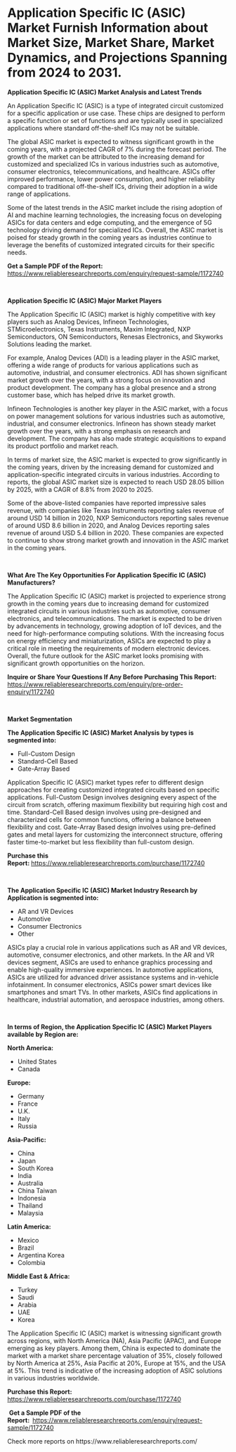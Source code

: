 <p><h1>Application Specific IC (ASIC) Market Furnish Information about Market Size, Market Share, Market Dynamics, and Projections Spanning from 2024 to 2031.</h1></p><p><strong>Application Specific IC (ASIC) Market Analysis and Latest Trends</strong></p>
<p><p>An Application Specific IC (ASIC) is a type of integrated circuit customized for a specific application or use case. These chips are designed to perform a specific function or set of functions and are typically used in specialized applications where standard off-the-shelf ICs may not be suitable.</p><p>The global ASIC market is expected to witness significant growth in the coming years, with a projected CAGR of 7% during the forecast period. The growth of the market can be attributed to the increasing demand for customized and specialized ICs in various industries such as automotive, consumer electronics, telecommunications, and healthcare. ASICs offer improved performance, lower power consumption, and higher reliability compared to traditional off-the-shelf ICs, driving their adoption in a wide range of applications.</p><p>Some of the latest trends in the ASIC market include the rising adoption of AI and machine learning technologies, the increasing focus on developing ASICs for data centers and edge computing, and the emergence of 5G technology driving demand for specialized ICs. Overall, the ASIC market is poised for steady growth in the coming years as industries continue to leverage the benefits of customized integrated circuits for their specific needs.</p></p>
<p><strong>Get a Sample PDF of the Report:&nbsp;</strong> <a href="https://www.reliableresearchreports.com/enquiry/request-sample/1172740">https://www.reliableresearchreports.com/enquiry/request-sample/1172740</a></p>
<p>&nbsp;</p>
<p><strong>Application Specific IC (ASIC) Major Market Players</strong></p>
<p><p>The Application Specific IC (ASIC) market is highly competitive with key players such as Analog Devices, Infineon Technologies, STMicroelectronics, Texas Instruments, Maxim Integrated, NXP Semiconductors, ON Semiconductors, Renesas Electronics, and Skyworks Solutions leading the market.</p><p>For example, Analog Devices (ADI) is a leading player in the ASIC market, offering a wide range of products for various applications such as automotive, industrial, and consumer electronics. ADI has shown significant market growth over the years, with a strong focus on innovation and product development. The company has a global presence and a strong customer base, which has helped drive its market growth.</p><p>Infineon Technologies is another key player in the ASIC market, with a focus on power management solutions for various industries such as automotive, industrial, and consumer electronics. Infineon has shown steady market growth over the years, with a strong emphasis on research and development. The company has also made strategic acquisitions to expand its product portfolio and market reach.</p><p>In terms of market size, the ASIC market is expected to grow significantly in the coming years, driven by the increasing demand for customized and application-specific integrated circuits in various industries. According to reports, the global ASIC market size is expected to reach USD 28.05 billion by 2025, with a CAGR of 8.8% from 2020 to 2025.</p><p>Some of the above-listed companies have reported impressive sales revenue, with companies like Texas Instruments reporting sales revenue of around USD 14 billion in 2020, NXP Semiconductors reporting sales revenue of around USD 8.6 billion in 2020, and Analog Devices reporting sales revenue of around USD 5.4 billion in 2020. These companies are expected to continue to show strong market growth and innovation in the ASIC market in the coming years.</p></p>
<p>&nbsp;</p>
<p><strong>What Are The Key Opportunities For Application Specific IC (ASIC) Manufacturers?</strong></p>
<p><p>The Application Specific IC (ASIC) market is projected to experience strong growth in the coming years due to increasing demand for customized integrated circuits in various industries such as automotive, consumer electronics, and telecommunications. The market is expected to be driven by advancements in technology, growing adoption of IoT devices, and the need for high-performance computing solutions. With the increasing focus on energy efficiency and miniaturization, ASICs are expected to play a critical role in meeting the requirements of modern electronic devices. Overall, the future outlook for the ASIC market looks promising with significant growth opportunities on the horizon.</p></p>
<p><strong>Inquire or Share Your Questions If Any Before Purchasing This Report:</strong> <a href="https://www.reliableresearchreports.com/enquiry/pre-order-enquiry/1172740">https://www.reliableresearchreports.com/enquiry/pre-order-enquiry/1172740</a></p>
<p>&nbsp;</p>
<p><strong>Market Segmentation</strong></p>
<p><strong>The Application Specific IC (ASIC) Market Analysis by types is segmented into:</strong></p>
<p><ul><li>Full-Custom Design</li><li>Standard-Cell Based</li><li>Gate-Array Based</li></ul></p>
<p><p>Application Specific IC (ASIC) market types refer to different design approaches for creating customized integrated circuits based on specific applications. Full-Custom Design involves designing every aspect of the circuit from scratch, offering maximum flexibility but requiring high cost and time. Standard-Cell Based design involves using pre-designed and characterized cells for common functions, offering a balance between flexibility and cost. Gate-Array Based design involves using pre-defined gates and metal layers for customizing the interconnect structure, offering faster time-to-market but less flexibility than full-custom design.</p></p>
<p><strong>Purchase this Report:&nbsp;</strong><a href="https://www.reliableresearchreports.com/purchase/1172740">https://www.reliableresearchreports.com/purchase/1172740</a></p>
<p>&nbsp;</p>
<p><strong>The Application Specific IC (ASIC) Market Industry Research by Application is segmented into:</strong></p>
<p><ul><li>AR and VR Devices</li><li>Automotive</li><li>Consumer Electronics</li><li>Other</li></ul></p>
<p><p>ASICs play a crucial role in various applications such as AR and VR devices, automotive, consumer electronics, and other markets. In the AR and VR devices segment, ASICs are used to enhance graphics processing and enable high-quality immersive experiences. In automotive applications, ASICs are utilized for advanced driver assistance systems and in-vehicle infotainment. In consumer electronics, ASICs power smart devices like smartphones and smart TVs. In other markets, ASICs find applications in healthcare, industrial automation, and aerospace industries, among others.</p></p>
<p>&nbsp;</p>
<p><strong>In terms of Region, the Application Specific IC (ASIC) Market Players available by Region are:</strong></p>
<p>
    <p> <strong> North America: </strong>
        <ul>
            <li>United States</li>
            <li>Canada</li>
        </ul>
        </p> 
    <p> <strong> Europe: </strong>
        <ul>
            <li>Germany</li>
            <li>France</li>
            <li>U.K.</li>
            <li>Italy</li>
            <li>Russia</li>
        </ul>
        </p> 
    <p> <strong> Asia-Pacific: </strong>
        <ul>
            <li>China</li>
            <li>Japan</li>
            <li>South Korea</li>
            <li>India</li>
            <li>Australia</li>
            <li>China Taiwan</li>
            <li>Indonesia</li>
            <li>Thailand</li>
            <li>Malaysia</li>
        </ul>
        </p> 
    <p> <strong> Latin America: </strong>
        <ul>
            <li>Mexico</li>
            <li>Brazil</li>
            <li>Argentina Korea</li>
            <li>Colombia</li>
        </ul>
        </p> 
    <p> <strong> Middle East & Africa: </strong>
        <ul>
            <li>Turkey</li>
            <li>Saudi</li>
            <li>Arabia</li>
            <li>UAE</li>
            <li>Korea</li>
        </ul>
    </p>
    </p>
<p><p>The Application Specific IC (ASIC) market is witnessing significant growth across regions, with North America (NA), Asia Pacific (APAC), and Europe emerging as key players. Among them, China is expected to dominate the market with a market share percentage valuation of 35%, closely followed by North America at 25%, Asia Pacific at 20%, Europe at 15%, and the USA at 5%. This trend is indicative of the increasing adoption of ASIC solutions in various industries worldwide.</p></p>
<p><strong>Purchase this Report: </strong><a href="https://www.reliableresearchreports.com/purchase/1172740">https://www.reliableresearchreports.com/purchase/1172740</a></p>
<p>&nbsp;<strong>Get a Sample PDF of the Report:&nbsp;&nbsp;</strong><a href="https://www.reliableresearchreports.com/enquiry/request-sample/1172740">https://www.reliableresearchreports.com/enquiry/request-sample/1172740</a></p>
<p><strong></strong></p>
<p>Check more reports on https://www.reliableresearchreports.com/</p>
